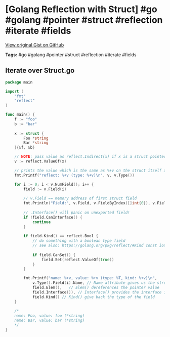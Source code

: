 # [Golang Reflection with Struct] #go #golang #pointer #struct #reflection #iterate #fields

[View original Gist on GitHub](https://gist.github.com/Integralist/344837ede1d85739fdfa05410db9ffee)

**Tags:** #go #golang #pointer #struct #reflection #iterate #fields

## Iterate over Struct.go

```go
package main

import (
	"fmt"
	"reflect"
)

func main() {
	f := "foo"
	b := "bar"
	
	x := struct {
		Foo *string
		Bar *string
	}{&f, &b}

	// NOTE: pass value as reflect.Indirect(x) if x is a struct pointer
	v := reflect.ValueOf(x)

    // prints the value which is the same as %+v on the struct itself and the type is something like *main.struct{...}
  	fmt.Printf("reflect: %+v (type: %+v)\n", v, v.Type())

	for i := 0; i < v.NumField(); i++ {
	    field := v.Field(i)
      
      	// v.Field == memory address of first struct field
        fmt.Println("Field:", v.Field, v.FieldByIndex([]int{0}), v.FieldByIndex([]int{0}).Addr())
      
	    // .Interface() will panic on unexported field!
   		if !field.CanInterface() {
			continue
		}
      
        if field.Kind() == reflect.Bool {
            // do something with a boolean type field
            // see also: https://golang.org/pkg/reflect/#Kind const iota
          
          	if field.CanSet() {
				field.Set(reflect.ValueOf(true))
			}
        }

      	fmt.Printf("name: %+v, value: %+v (type: %T, kind: %+v)\n",
			v.Type().Field(i).Name, // Name attribute gives us the struct's key
			field.Elem(), 	// Elem() dereferences the pointer value
            field.Interface()), // Interface() provides the interface itself (e.g. {Foo: "foo", Bar: "bar"})
		    field.Kind() // Kind() give back the type of the field
	}
	
	/*
	name: Foo, value: foo (*string)
	name: Bar, value: bar (*string)
	*/
}
```

